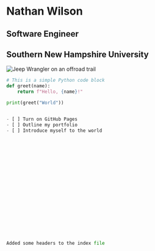 # Nathan Wilson

## Software Engineer

## Southern New Hampshire University



![Jeep Wrangler on an offroad trail](https://github.com/user-attachments/assets/21862ec1-9cf8-4c1f-86ff-fb23d8e8acdd)

```python
# This is a simple Python code block
def greet(name):
    return f"Hello, {name}!"

print(greet("World"))


- [ ] Turn on GitHub Pages
- [ ] Outline my portfolio
- [ ] Introduce myself to the world




















Added some headers to the index file
